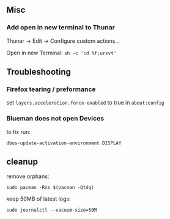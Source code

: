 ## Misc
### Add open in new terminal to Thunar

Thunar -> Edit -> Configure custom actions...

Open in new Terminal: `sh -c 'cd %f;urxvt'`

## Troubleshooting

### Firefox tearing / preformance

set `layers.acceleration.force-enabled` to true in `about:config`

### Blueman does not open Devices

to fix run:

`dbus-update-activation-environment DISPLAY`


## cleanup

remove orphans:

`sudo pacman -Rns $(pacman -Qtdq)`


keep 50MB of latest logs:

`sudo journalctl --vacuum-size=50M`
